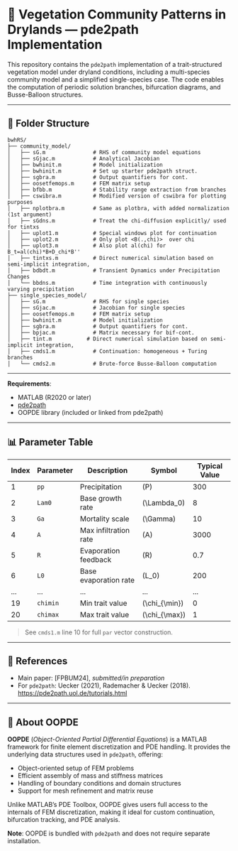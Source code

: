 
# 🌱 Vegetation Community Patterns in Drylands — pde2path Implementation

This repository contains the `pde2path` implementation of a trait-structured vegetation model under dryland conditions, including a multi-species community model and a simplified single-species case. The code enables the computation of periodic solution branches, bifurcation diagrams, and Busse-Balloon structures.

---

## 🔧 Folder Structure

```
bwhRS/
├── community_model/
│   ├── sG.m               # RHS of community model equations
│   ├── sGjac.m            # Analytical Jacobian
│   ├── bwhinit.m          # Model initialization
│   ├── bwhinit.m          # Set up starter pde2path struct. 
│   ├── sgbra.m            # Output quantifiers for cont.
│   ├── oosetfemops.m      # FEM matrix setup
│   ├── bfbb.m             # Stability range extraction from branches
│   ├── cswibra.m          # Modified version of cswibra for plotting purposes
│   ├── nplotbra.m         # Same as plotbra, with added normalization (1st argument) 
│   ├── sGdns.m            # Treat the chi-diffusion explicitly/ used for tintxs
│   ├── uplot1.m           # Special windows plot for continuation
│   ├── uplot2.m           # Only plot <B(.,chi)>  over chi 
│   ├── uplot3.m           # Also plot al(chi) for B_t=al(chi)*B+D_chi*B''
│   ├── tintxs.m           # Direct numerical simulation based on semi-implicit integration,
│   ├── bdbdt.m            # Transient Dynamics under Precipitation Changes
│   └── bbdns.m            # Time integration with continuously varying precipitation 
├── single_species_model/
│   ├── sG.m               # RHS for single species
│   ├── sGjac.m            # Jacobian for single species
│   ├── oosetfemops.m      # FEM matrix setup 
│   ├── bwhinit.m          # Model initialization
│   ├── sgbra.m            # Output quantifiers for cont.
│   ├── bpjac.m            # Matrix necessary for bif-cont.
│   ├── tint.m           # Direct numerical simulation based on semi-implicit integration,
│   ├── cmds1.m            # Continuation: homogeneous + Turing branches
│   └── cmds2.m            # Brute-force Busse-Balloon computation

```

---

**Requirements**:
- MATLAB (R2020 or later)
- [pde2path](https://www.staff.uni-oldenburg.de/hannes.uecker/pde2path/)
- OOPDE library (included or linked from pde2path)

---

## 📊 Parameter Table

| Index | Parameter | Description                | Symbol | Typical Value |
|-------|-----------|----------------------------|--------|----------------|
| 1     | `pp`      | Precipitation              | \(P\)  | 300            |
| 2     | `Lam0`    | Base growth rate           | \(\Lambda_0\) | 8        |
| 3     | `Ga`      | Mortality scale            | \(\Gamma\)     | 10       |
| 4     | `A`       | Max infiltration rate      | \(A\)  | 3000           |
| 5     | `R`       | Evaporation feedback       | \(R\)  | 0.7            |
| 6     | `L0`      | Base evaporation rate      | \(L_0\)| 200            |
| ...   | ...       | ...                        | ...    | ...            |
| 19    | `chimin`  | Min trait value            | \(\chi_{\min}\) | 0       |
| 20    | `chimax`  | Max trait value            | \(\chi_{\max}\) | 1       |

> See `cmds1.m` line 10 for full `par` vector construction.

---

## 📎 References

- Main paper: [FPBUM24], *submitted/in preparation*
- For `pde2path`: Uecker (2021), Rademacher & Uecker (2018). https://pde2path.uol.de/tutorials.html


---

## 🧱 About OOPDE

**OOPDE** (*Object-Oriented Partial Differential Equations*) is a MATLAB framework for finite element discretization and PDE handling. It provides the underlying data structures used in `pde2path`, offering:

- Object-oriented setup of FEM problems
- Efficient assembly of mass and stiffness matrices
- Handling of boundary conditions and domain structures
- Support for mesh refinement and matrix reuse

Unlike MATLAB’s PDE Toolbox, OOPDE gives users full access to the internals of FEM discretization, making it ideal for custom continuation, bifurcation tracking, and PDE analysis.

**Note**: OOPDE is bundled with `pde2path` and does not require separate installation.
